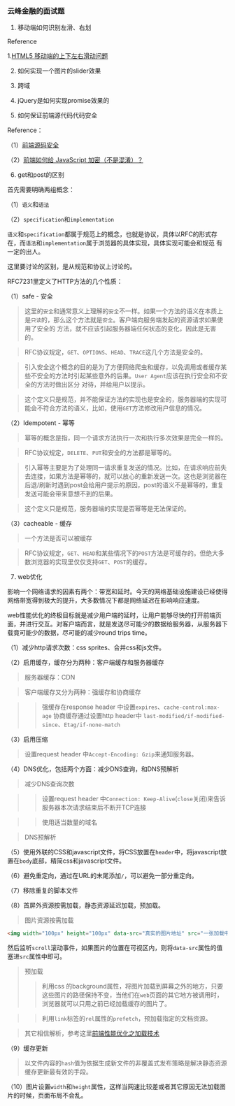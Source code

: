 ### 云峰金融的面试题

1. 移动端如何识别左滑、右划

Reference

1.[HTML5 移动端的上下左右滑动问题 ](https://segmentfault.com/q/1010000002585476)

2. 如何实现一个图片的slider效果

3. 跨域

4. jQuery是如何实现promise效果的

5. 如何保证前端源代码代码安全

Reference：

（1）[前端源码安全](https://www.cnblogs.com/lovesong/p/5185543.html)

（2）[前端如何给 JavaScript 加密（不是混淆）？](https://www.zhihu.com/question/47047191)

6. get和post的区别

首先需要明确两组概念：

（1）`语义`和`语法`

（2）`specification`和`implementation`

`语义`和`specification`都属于规范上的概念，也就是协议，具体以RFC的形式存在，而`语法`和`implementation`属于浏览器的具体实现，具体实现可能会和规范
有一定的出人。

这里要讨论的区别，是从规范和协议上讨论的。

RFC7231里定义了HTTP方法的几个性质：

（1）safe - 安全

> 这里的`安全`和通常意义上理解的`安全`不一样。如果一个方法的语义在本质上是`只读`的，那么这个方法就是`安全`。客户端向服务端发起的资源请求如果使用了安全的
方法，就不应该引起服务器端任何状态的变化，因此是无害的。

> RFC协议规定，`GET`、`OPTIONS`、`HEAD`、`TRACE`这几个方法是安全的。

> 引入安全这个概念的目的是为了方便网络爬虫和缓存，以免调用或者缓存某些不安全的方法时引起某些意外的后果。`User Agent`应该在执行安全和不安全的方法时做出区分
对待，并给用户以提示。

> 这个定义只是规范，并不能保证方法的实现也是安全的，服务器端的实现可能会不符合方法的语义，比如，使用`GET`方法修改用户信息的情况。

（2）Idempotent - 幂等

> 幂等的概念是指，同一个请求方法执行一次和执行多次效果是完全一样的。

> RFC协议规定，`DELETE`、`PUT`和安全的方法都是幂等的。

> 引入幂等主要是为了处理同一请求重复发送的情况。比如，在请求响应前失去连接，如果方法是幂等的，就可以放心的重新发送一次。这也是浏览器在后退/刷新时遇到post会给用户提示的原因，post的语义不是幂等的，重复发送可能会带来意想不到的后果。

> 这个定义只是规范，服务器端的实现是否幂等是无法保证的。

（3）cacheable - 缓存

> 一个方法是否可以被缓存

> RFC协议规定，`GET`、`HEAD`和某些情况下的`POST`方法是可缓存的。但绝大多数浏览器的实现里仅仅支持`GET`、`POST`的缓存。

7. web优化

影响一个网络请求的因素有两个：带宽和延时。今天的网络基础设施建设已经使得网络带宽得到极大的提升，大多数情况下都是网络延迟在影响响应速度。

web性能优化的终极目标就是减少用户端的延时，让用户能够尽快的打开前端页面，并进行交互。对客户端而言，就是发送尽可能少的数据给服务器，从服务器下载竟可能少的数据，尽可能的减少round trips time。

（1）减少http请求次数：css sprites、合并css和js文件。

（2）启用缓存，缓存分为两种：客户端缓存和服务器缓存

> 服务器缓存：CDN

> 客户端缓存又分为两种：强缓存和协商缓存

>> 强缓存在response header 中设置`expires`、`cache-control:max-age`
>> 协商缓存通过设置http header中 `last-modified/if-modified-since`、`Etag/if-none-match`

（3）启用压缩

> 设置request header 中`Accept-Encoding: Gzip`来通知服务器。

（4）DNS优化，包括两个方面：减少DNS查询，和DNS预解析

> 减少DNS查询次数

>> 设置request header 中`Connection: Keep-Alive`(`close`关闭)来告诉服务器本次请求结束后不断开TCP连接

>> 使用适当数量的域名

> DNS预解析

<link rel="dns-prefetch" href="www.baidu.com">

（5）使用外联的CSS和javascript文件，将CSS放置在`header`中，将javascript放置在`body`底部，精简css和javascript文件。

（6）避免重定向，通过在URL的末尾添加`/`，可以避免一部分重定向。

（7）移除重复的脚本文件

（8）首屏外资源按需加载，静态资源延迟加载，预加载。

> 图片资源按需加载

```html
<img width="100px" height="100px" data-src="真实的图片地址" src="一张加载中的gif图片">
```

然后监听`scroll`滚动事件，如果图片的位置在可视区内，则将`data-src`属性的值塞进`src`属性中即可。

> 预加载
>> 利用css 的background属性，将图片加载到屏幕之外的地方，只要这些图片的路径保持不变，当他们在`web`页面的其它地方被调用时，浏览器就可以只用之前已经加载缓存的图片了。

>> 利用`link`标签的`rel`属性的`prefetch`，预加载指定的文档资源。

> 其它相信解析，参考这里[前端性能优化之加载技术](https://www.jianshu.com/p/ba9759384ecf)

（9）缓存更新

> 以文件内容的`hash`值为依据生成新文件的非覆盖式发布策略是解决静态资源缓存更新最有效的手段。

（10）图片设置`width`和`height`属性，这样当网速比较差或者其它原因无法加载图片的时候，页面布局不会乱。





